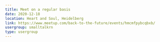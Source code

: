 ```yaml
---
title: Meet on a regular basis
date: 2020-12-18
location: Heart and Soul, Heidelberg
link: https://www.meetup.com/back-to-the-future/events/hmcmfpybcqbxb/
usergroup: smalltalkrn
type: usergroup
---
```

